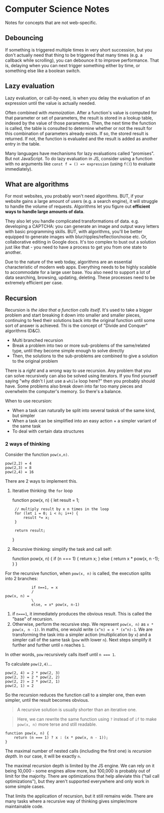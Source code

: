 # Computer Science Notes

Notes for concepts that are not web-specific.

## Debouncing
If something is triggered multiple times in very short succession, but you don't actually need that thing to be triggered that many times (e.g. a callback while scrolling), you can debounce it to improve performance. That is, delaying when you can next trigger something either by time, or something else like a boolean switch.

## Lazy evaluation
Lazy evaluation, or call-by-need, is when you delay the evaluation of an expression until the value is actually needed.

Often combined with *memoization*. After a function's value is computed for that parameter or set of parameters, the result is stored in a lookup table, indexed by the value of those parameters. Then, the next time the function is called, the table is consulted to determine whether or not the result for this combination of parameters already exists. If so, the stored result is returned. If not, the function is evaluated and the result is added as another entry in the table.

Many languages have mechanisms for lazy evaluations called "promises". But not JavaScript. To do lazy evaluation in JS, consider using a function with no arguments like `const f = () => expression` (using `f()`) to evaluate immediately).

## What are algorithms
For most websites, you probably won't need algorithms. BUT, if your website gains a large amount of users (e.g. a search engine), it will struggle to handle the volume of requests.
Algorithms let you figure out **efficient ways to handle large amounts of data**.

They also let you handle complicated transformations of data. e.g. developing a CAPTCHA: you can generate an image and output wavy letters with basic programming skills. BUT, with algorithms, you'll be better equipped to generate images with blur/ripples/reflection/noise etc. Or, collaborative editing in Google docs. It's too complex to bust out a solution just like that - you need to have a process to get you from one state to another.

Due to the nature of the web today, algorithms are an essential characteristic of modern web apps. Everything needs to be highly scalable to accommodate for a large user base. You also need to support a lot of data searching, browsing, updating, deleting. These processes need to be extremely efficient per case.

## Recursion
Recursion is *the idea that a function calls itself*. It's used to take a bigger problem and start breaking it down into smaller and smaller pieces, continuing to feed their solutions back into the original function until some sort of answer is achieved. Thi is the concept of "Divide and Conquer" algorithms (D&C).

- Multi branched recursion
- Break a problem into two or more sub-problems of the same/related type, until they become simple enough to solve directly
- Then, the solutions to the sub-problems are combined to give a solution to the original problem

There is a *right* and a *wrong* way to use recursion. Any problem that you can solve recursively can also be solved using iterators. If you find yourself saying "why didn't I just use a `while` loop here?" then you probably should have. Some problems also break down into far too many pieces and overwhelm the computer's memory. So there's a balance.

When to use recursion:
- When a task can naturally be split into several tasksk of the same kind, but simpler
- When a task can be simplified into an easy action + a simpler variant of the same task
- To deal with certain data structures

### 2 ways of thinking

Consider the function `pow(x,n)`.

    pow(2,2) = 4
    pow(2,3) = 8
    pow(2,4) = 16

There are 2 ways to implement this.

1. Iterative thinking: the `for` loop

    function pow(x, n) {
        let result = 1;

        // multiply result by x n times in the loop
        for (let i = 0; i < n; i++) {
            result *= x;
        }

        return result;
    }

2. Recursive thinking: simplify the task and call self:

    function pow(x, n) {
        if (n === 1) {
            return x;
        } else {
            return x * pow(x, n -1);
        }
    }

For the recursive function, when `pow(x, n)` is called, the execution splits into 2 branches:

                if n==1, = x
                /
    pow(x, n) = 
                \
                else, = x* pow(x, n-1)

1. if `n===1`, it immediately produces the obvious result. This is called the "base" of recursion.
2. Otherwise, perform the recursive step. We represent `pow(x, n)` as `x * pow(x, n -1)`. In maths, one would write `(x^n) = x * (x^n)-1`. We are transforming the task into a simpler action (multiplication by `x`) and a simpler call of the same task (`pow` with lower `n`). Next steps simplify it further and further until `n` reaches `1`.

In other words, `pow` recursively calls itself until `n === 1`.

To calculate `pow(2,4)`...

    pow(2, 4) = 2 * pow(2, 3)
    pow(2, 3) = 2 * pow(2, 2)
    pow(2, 2) = 2 * pow(2, 1)
    pow(2, 1) = 2

So the recursion reduces the function call to a simpler one, then even simpler, until the result becomes obvious.

> A recursive solution is usually shorter than an iterative one. 

> Here, we can rewrite the same function using `?` instead of `if` to make `pow(x, n)` more terse and still readable.

    function pow(x, n) {
        return (n === 1) ? x : (x * pow(x, n - 1));
    }

The maximal number of nested calls (including the first one) is *recursion depth*. In our case, it will be exactly `n`.

The maximal recursion depth is limited by the JS engine. We can rely on it being 10,000 - some engines allow more, but 100,000 is probably out of limit for the majority. There are optimizations that help alleviate this ("tail call optimizations"), but they aren't supported everywhere and only work in some simple cases.

That limits the application of recursion, but it still remains wide. There are many tasks where a recursive way of thinking gives simpler/more maintainable code.


